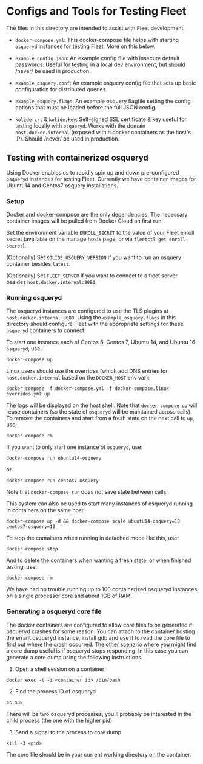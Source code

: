 # Configs and Tools for Testing Fleet

The files in this directory are intended to assist with Fleet development.

* `docker-compose.yml`: This docker-compose file helps with starting `osqueryd` instances for testing Fleet. More on this [below](#testing-with-containerized-osqueryd).

* `example_config.json`: An example config file with insecure default passwords. Useful for testing in a local dev environment, but should /never/ be used in production.

* `example_osquery.conf`: An example osquery config file that sets up basic configuration for distributed queries.

* `example_osquery.flags`: An example osquery flagfile setting the config options that must be loaded before the full JSON config.

* `kolide.crt` & `kolide.key`: Self-signed SSL certificate & key useful for testing locally with `osqueryd`. Works with the domain `host.docker.internal` (exposed within docker containers as the host's IP). Should /never/ be used in production.


## Testing with containerized osqueryd

Using Docker enables us to rapidly spin up and down pre-configured `osqueryd` instances for testing Fleet. Currently we have container images for Ubuntu14 and Centos7 osquery installations.

### Setup

Docker and docker-compose are the only dependencies. The necessary container images will be pulled from Docker Cloud on first run.

Set the environment variable `ENROLL_SECRET` to the value of your Fleet enroll secret (available on the manage hosts page, or via `fleetctl get enroll-secret`).

(Optionally) Set `KOLIDE_OSQUERY_VERSION` if you want to run an osquery container besides `latest`.

(Optionally) Set `FLEET_SERVER` if you want to connect to a fleet server
besides `host.docker.internal:8080`.

### Running osqueryd

The osqueryd instances are configured to use the TLS plugins at `host.docker.internal:8080`. Using the `example_osquery.flags` in this directory should configure Fleet with the appropriate settings for these `osqueryd` containers to connect.

To start one instance each of Centos 6, Centos 7, Ubuntu 14, and Ubuntu 16
`osqueryd`, use:

```
docker-compose up
```

Linux users should use the overrides (which add DNS entries for
`host.docker.internal` based on the `DOCKER_HOST` env var):

```
docker-compose -f docker-compose.yml -f docker-compose.linux-overrides.yml up
```

The logs will be displayed on the host shell. Note that `docker-compose up` will reuse containers (so the state of `osqueryd` will be maintained across calls). To remove the containers and start from a fresh state on the next call to `up`, use:

```
docker-compose rm
```

If you want to only start one instance of `osqueryd`, use:

```
docker-compose run ubuntu14-osquery
```
or
```
docker-compose run centos7-osquery
```

Note that `docker-compose run` does not save state between calls.

This system can also be used to start many instances of osqueryd running in containers on the same host:

```
docker-compose up -d && docker-compose scale ubuntu14-osquery=10 centos7-osquery=10
```

To stop the containers when running in detached mode like this, use:

```
docker-compose stop
```

And to delete the containers when wanting a fresh state, or when finished testing, use:

```
docker-compose rm
```

We have had no trouble running up to 100 containerized osqueryd instances on a single processor core and about 1GB of RAM.

### Generating a osqueryd core file

The docker containers are configured to allow core files to be generated if osqueryd
crashes for some reason.  You can attach to the container hosting the errant osqueryd
instance, install gdb and use it to read the core file to find out where the crash
occurred. The other scenario where you might find a core dump useful is if osqueryd
stops responding.  In this case you can generate a core dump using the following instructions.

1. Open a shell session on a container
```
docker exec -t -i <container id> /bin/bash
```
2. Find the process ID of osqueryd
```
ps aux
```
There will be two osqueryd processes, you'll probably be interested in the child process (the one with the higher pid)

3. Send a signal to the process to core dump
```
kill -3 <pid>
```
The core file should be in your current working directory on the container.
